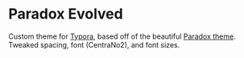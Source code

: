 # Paradox Evolved

Custom theme for [Typora](https://typora.io/), based off of the beautiful
[Paradox theme](https://theme.typora.io/theme/Paradox/). Tweaked spacing,
font (CentraNo2), and font sizes.